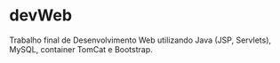 # devWeb
Trabalho final de Desenvolvimento Web utilizando Java (JSP, Servlets), MySQL, container TomCat e Bootstrap.
